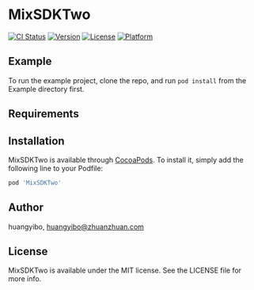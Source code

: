 # MixSDKTwo

[![CI Status](https://img.shields.io/travis/huangyibo/MixSDKTwo.svg?style=flat)](https://travis-ci.org/huangyibo/MixSDKTwo)
[![Version](https://img.shields.io/cocoapods/v/MixSDKTwo.svg?style=flat)](https://cocoapods.org/pods/MixSDKTwo)
[![License](https://img.shields.io/cocoapods/l/MixSDKTwo.svg?style=flat)](https://cocoapods.org/pods/MixSDKTwo)
[![Platform](https://img.shields.io/cocoapods/p/MixSDKTwo.svg?style=flat)](https://cocoapods.org/pods/MixSDKTwo)

## Example

To run the example project, clone the repo, and run `pod install` from the Example directory first.

## Requirements

## Installation

MixSDKTwo is available through [CocoaPods](https://cocoapods.org). To install
it, simply add the following line to your Podfile:

```ruby
pod 'MixSDKTwo'
```

## Author

huangyibo, huangyibo@zhuanzhuan.com

## License

MixSDKTwo is available under the MIT license. See the LICENSE file for more info.
